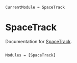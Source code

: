 ```@meta
CurrentModule = SpaceTrack
```

# SpaceTrack

Documentation for [SpaceTrack](https://github.com/benelsen/SpaceTrack.jl).

```@index
```

```@autodocs
Modules = [SpaceTrack]
```
